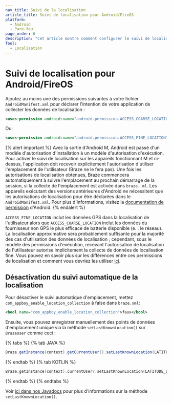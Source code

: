 ```yaml
---
nav_title: Suivi de la localisation
article_title: Suivi de localisation pour Android/FireOS
platform:
  - Android
  - Pare-feu
page_order: 6
description: "Cet article montre comment configurer le suivi de localisation pour votre application Android."
Tool:
  - Localisation
---
```


# Suivi de localisation pour Android/FireOS

Ajoutez au moins une des permissions suivantes à votre fichier `AndroidManifest.xml` pour déclarer l'intention de votre application de collecter les données de localisation :

```xml
<uses-permission android:name="android.permission.ACCESS_COARSE_LOCATION" />
```
Ou:

```xml
<uses-permission android:name="android.permission.ACCESS_FINE_LOCATION" />
```

{% alert important %}
  Avec la sortie d'Android M, Android est passé d'un modèle d'autorisation d'installation à un modèle d'autorisation d'exécution. Pour activer le suivi de localisation sur les appareils fonctionnant M et ci-dessus, l'application doit recevoir explicitement l'autorisation d'utiliser l'emplacement de l'utilisateur (Braze ne le fera pas). Une fois les autorisations de localisation obtenues, Braze commencera automatiquement à suivre l'emplacement au prochain démarrage de la session, si la collecte de l'emplacement est activée dans `braze. ml`. Les appareils exécutant des versions antérieures d'Android ne nécessitent que les autorisations de localisation pour être déclarées dans le `AndroidManifest.xml`. Pour plus d'informations, visitez la [documentation de permission](https://developer.android.com/training/permissions/index.html) d'Android.
{% endalert %}

`ACCESS_FINE_LOCATION` inclut les données GPS dans la localisation de l'utilisateur alors que `ACCESS_COARSE_LOCATION` inclut les données du fournisseur non GPS le plus efficace de batterie disponible (e. . le réseau). La localisation approximative sera probablement suffisante pour la majorité des cas d'utilisation des données de localisation ; cependant, sous le modèle des permissions d'exécution, recevant l'autorisation de localisation de l'utilisateur autorise implicitement la collecte de données de localisation fine. Vous pouvez en savoir plus sur les différences entre ces permissions de localisation et comment vous devriez les utiliser [ici][1].

## Désactivation du suivi automatique de la localisation

Pour désactiver le suivi automatique d'emplacement, mettez `com_appboy_enable_location_collection` à false dans `braze.xml`:

```xml
<bool name="com_appboy_enable_location_collection">faux</bool>
```

Ensuite, vous pouvez enregistrer manuellement des points de données d'emplacement unique via la méthode `setLastKnownLocation()` sur `BrazeUser` comme ceci :

{% tabs %}
{% tab JAVA %}

```java
Braze.getInstance(context).getCurrentUser().setLastKnownLocation(LATITUDE_DOUBLE_VALUE, LONGITUDE_DOUBLE_VALUE, ALTITUDE_DOUBLE_VALUE, EXACTITUDE_DOUBLE_VALUE);
```

{% endtab %}
{% tab KOTLIN %}

```kotlin
Braze.getInstance(context).currentUser?.setLastKnownLocation(LATITUDE_DOUBLE_VALUE, LONGITUDE_DOUBLE_VALUE, ALTITUDE_DOUBLE_VALUE, EXACTITUDE_DOUBLE_VALUE)
```

{% endtab %}
{% endtabs %}

Voir [ici dans nos Javadocs][4] pour plus d'informations sur la méthode `setLastKnownLocation()`.

[1]: https://stuff.mit.edu/afs/sipb/project/android/docs/guide/topics/location/strategies.html
[4]: https://appboy.github.io/appboy-android-sdk/javadocs/com/braze/BrazeUser.html#setLastKnownLocation-double-double-java.lang.Double-java.lang.Double-
